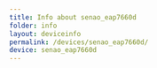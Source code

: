 ```yaml
---
title: Info about senao_eap7660d
folder: info
layout: deviceinfo
permalink: /devices/senao_eap7660d/
device: senao_eap7660d
---
```

